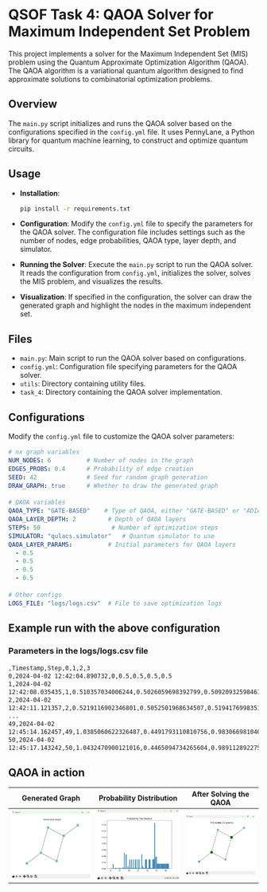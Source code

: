 # QSOF Task 4: QAOA Solver for Maximum Independent Set Problem

This project implements a solver for the Maximum Independent Set (MIS) problem using the Quantum Approximate Optimization Algorithm (QAOA). The QAOA algorithm is a variational quantum algorithm designed to find approximate solutions to combinatorial optimization problems.

## Overview

The `main.py` script initializes and runs the QAOA solver based on the configurations specified in the `config.yml` file. It uses PennyLane, a Python library for quantum machine learning, to construct and optimize quantum circuits.

## Usage

- **Installation**: 
    ```bash
    pip install -r requirements.txt
    ```

- **Configuration**: Modify the `config.yml` file to specify the parameters for the QAOA solver. The configuration file includes settings such as the number of nodes, edge probabilities, QAOA type, layer depth, and simulator.

- **Running the Solver**: Execute the `main.py` script to run the QAOA solver. It reads the configuration from `config.yml`, initializes the solver, solves the MIS problem, and visualizes the results.

- **Visualization**: If specified in the configuration, the solver can draw the generated graph and highlight the nodes in the maximum independent set.

## Files

- `main.py`: Main script to run the QAOA solver based on configurations.
- `config.yml`: Configuration file specifying parameters for the QAOA solver.
- `utils`: Directory containing utility files.
- `task_4`: Directory containing the QAOA solver implementation.

## Configurations

Modify the `config.yml` file to customize the QAOA solver parameters:

```yaml
# nx graph variables
NUM_NODES: 6          # Number of nodes in the graph
EDGES_PROBS: 0.4      # Probability of edge creation
SEED: 42              # Seed for random graph generation
DRAW_GRAPH: true      # Whether to draw the generated graph

# QAOA variables
QAOA_TYPE: "GATE-BASED"    # Type of QAOA, either "GATE-BASED" or "ADIABATIC"
QAOA_LAYER_DEPTH: 2         # Depth of QAOA layers
STEPS: 50                    # Number of optimization steps
SIMULATOR: "qulacs.simulator"   # Quantum simulator to use
QAOA_LAYER_PARAMS:          # Initial parameters for QAOA layers
  - 0.5
  - 0.5
  - 0.5
  - 0.5

# Other configs
LOGS_FILE: "logs/logs.csv"  # File to save optimization logs
```

## Example run with the above configuration

### Parameters in the logs/logs.csv file

```csv
,Timestamp,Step,0,1,2,3
0,2024-04-02 12:42:04.890732,0,0.5,0.5,0.5,0.5
1,2024-04-02 12:42:08.035435,1,0.510357034006244,0.5026059698392799,0.5092093259846123,0.5155158580791361
2,2024-04-02 12:42:11.121357,2,0.5219116902346801,0.5052501968634507,0.5194176998351191,0.5326101938158814
...
49,2024-04-02 12:45:14.162457,49,1.0385060622326487,0.4491793110810756,0.9830669810401744,1.0036347209165255
50,2024-04-02 12:45:17.143242,50,1.0432470900121016,0.4465094734265604,0.9891128922752848,1.0018932429733522

```

## QAOA in action

Generated Graph | Probability Distribution | After Solving the QAOA
:-------------:|:-------------:|:-------------:
![](images/generated_graph.jpg) | ![](images/probability_distribution.jpg) | ![](images/mis_solved.jpg) 